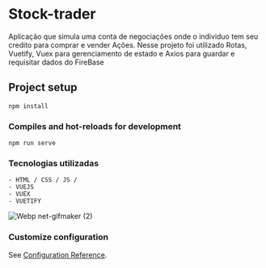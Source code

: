 # Stock-trader

Aplicação que simula uma conta de negociações onde o individuo tem seu credito para comprar e vender Ações.
Nesse projeto foi utilizado Rotas, Vuetify, Vuex para gerenciamento de estado e Axios para guardar e requisitar dados do FireBase

## Project setup

```
npm install
```

### Compiles and hot-reloads for development

```
npm run serve
```

### Tecnologias utilizadas

```
- HTML / CSS / JS /
- VUEJS
- VUEX
- VUETIFY
```

![Webp net-gifmaker (2)](https://user-images.githubusercontent.com/86974452/153019712-2f942c45-db36-43ae-a0d7-7f6cce20b81d.gif)

### Customize configuration

See [Configuration Reference](https://cli.vuejs.org/config/).
